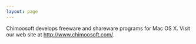 ```yaml
---
layout: page
---
```


Chimoosoft develops freeware and shareware programs for Mac OS X.  Visit our web site at http://www.chimoosoft.com/.
